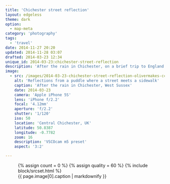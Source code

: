 ```yaml
---
title: 'Chichester street reflection'
layout: edgeless
theme: dark
option:
  - map-meta
category: 'photography'
tags:
  - 'travel'
date: 2014-11-27 20:20
updated: 2014-11-28 03:07
drafted: 2014-03-23 12:34
unique_id: 2014-03-23:chichester-street-reflection
description: 'After the rain in Chichester, on a brief trip to England.'
image:
  - src: /images/2014-03-23-chichester-street-reflection-olivermakes-ccbync.jpg
    alt: 'Reflections from a puddle where a street meets a sidewalk'
    caption: 'After the rain in Chichester, West Sussex'
    date: 2014-03-23
    camera: 'Apple iPhone 5S'
    lens: 'iPhone f/2.2'
    focal: '4.12mm'
    aperture: 'f/2.2'
    shutter: '1/120'
    iso: 50
    location: 'Central Chichester, UK'
    latitude: 50.8387
    longitude: -0.7782
    zoom: 16
    description: 'VSCOcam m5 preset'
    aspect: '3:2'

---
```


<figure class="image--wide">
  {% assign count = 0 %}
  {% assign quality = 60 %}
  {% include block/srcset.html %}
  <figcaption>{{ page.image[0].caption | markdownify }}</figcaption>
</figure>
